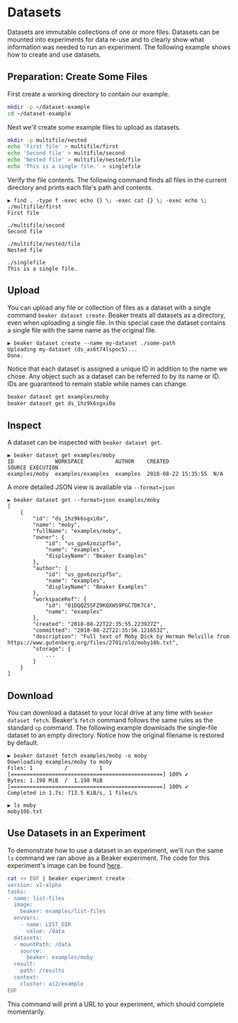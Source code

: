 # Datasets

Datasets are immutable collections of one or more files.  Datasets can be mounted into experiments
for data re-use and to clearly show what information was needed to run an experiment.
The following example shows how to create and use datasets.

## Preparation: Create Some Files

First create a working directory to contain our example.

```bash
mkdir -p ~/dataset-example
cd ~/dataset-example
```

Next we'll create some example files to upload as datasets.

```bash
mkdir -p multifile/nested
echo 'First file' > multifile/first
echo 'Second file' > multifile/second
echo 'Nested file' > multifile/nested/file
echo 'This is a single file.' > singlefile
```

Verify the file contents. The following command finds all files in the current
directory and prints each file's path and contents.

```
▶ find . -type f -exec echo {} \; -exec cat {} \; -exec echo \;
./multifile/first
First file

./multifile/second
Second file

./multifile/nested/file
Nested file

./singlefile
This is a single file.
```

## Upload

You can upload any file or collection of files as a dataset with a single
command `beaker dataset create`. Beaker treats all datasets as a directory, even
when uploading a single file. In this special case the dataset contains a single
file with the same name as the original file.

```
▶ beaker dataset create --name my-dataset ./some-path
Uploading my-dataset (ds_as6t74lspoc5)...
Done.
```

Notice that each dataset is assigned a unique ID in addition to the name we chose. Any object such
as a dataset can be referred to by its name or ID. IDs are guaranteed to remain stable while names
can change.

```bash
beaker dataset get examples/moby
beaker dataset get ds_1hz9k6sgxi0a
```

## Inspect

A dataset can be inspected with `beaker dataset get`.

```
▶ beaker dataset get examples/moby
ID             WORKSPACE          AUTHOR    CREATED              SOURCE EXECUTION
examples/moby  examples/examples  examples  2018-08-22 15:35:55  N/A
```

A more detailed JSON view is available via `--format=json`

```
▶ beaker dataset get --format=json examples/moby
[
    {
        "id": "ds_1hz9k6sgxi0a",
        "name": "moby",
        "fullName": "examples/moby",
        "owner": {
            "id": "us_gpx6zozipf5o",
            "name": "examples",
            "displayName": "Beaker Examples"
        },
        "author": {
            "id": "us_gpx6zozipf5o",
            "name": "examples",
            "displayName": "Beaker Examples"
        },
        "workspaceRef": {
            "id": "01DQQZ5SFZ9KQXW59PGC7DK7C4",
            "name": "examples"
        },
        "created": "2018-08-22T22:35:55.223927Z",
        "committed": "2018-08-22T22:35:56.121653Z",
        "description": "Full text of Moby Dick by Herman Melville from https://www.gutenberg.org/files/2701/old/moby10b.txt",
        "storage": {
            ...
        }
    }
]
```

## Download

You can download a dataset to your local drive at any time with `beaker dataset fetch`. Beaker's
`fetch` command follows the same rules as the standard `cp` command. The following example downloads
the single-file dataset to an empty directory. Notice how the original filename is restored by default.

```
▶ beaker dataset fetch examples/moby -o moby
Downloading examples/moby to moby
Files: 1          /          1 [================================================] 100% ✔
Bytes: 1.198 MiB  /  1.198 MiB [================================================] 100% ✔
Completed in 1.7s: 713.5 KiB/s, 1 files/s

▶ ls moby
moby10b.txt
```

## Use Datasets in an Experiment

To demonstrate how to use a dataset in an experiment, we'll run the same `ls`
command we ran above as a Beaker experiment. The code for this experiment's
image can be found [here](../examples/list-files).

```bash
cat << EOF | beaker experiment create -
version: v2-alpha
tasks:
- name: list-files
  image: 
    beaker: examples/list-files
  envVars:
    - name: LIST_DIR
      value: /data
  datasets:
  - mountPath: /data
    source:
      beaker: examples/moby
  result:
    path: /results
  context:
    cluster: ai2/example
EOF
```

This command will print a URL to your experiment, which should complete momentarily.
